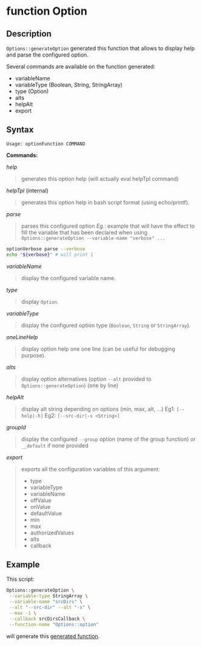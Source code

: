 # function Option

## Description

`Options::generateOption` generated this function that allows to display help
and parse the configured option.

Several commands are available on the function generated:

- variableName
- variableType (Boolean, String, StringArray)
- type (Option)
- alts
- helpAlt
- export

## Syntax

```text
Usage: optionFunction COMMAND
```

**Commands:**

_help_

> generates this option help (will actually eval helpTpl command)

_helpTpl_ (internal)

> generates this option help in bash script format (using echo/printf).

_parse_

> parses this configured option _Eg.:_ example that will have the effect to fill
> the variable that has been declared when using
> `Options::generateOption --variable-name "verbose" ...`

```bash
optionVerbose parse --verbose
echo "${verbose}" # will print 1
```

_variableName_

> display the configured variable name.

_type_

> display `Option`.

_variableType_

> display the configured option type (`Boolean`, `String` or `StringArray`).

_oneLineHelp_

> display option help one one line (can be useful for debugging purpose).

_alts_

> display option alternatives (option `--alt` provided to
> `Options::generateOption`) (one by line)

_helpAlt_

> display alt string depending on options (min, max, alt, ...) Eg1:
> `[--help|-h]` Eg2: `[--src-dir|-s <String>]`

_groupId_

> display the configured `--group` option (name of the group function) or
> `__default` if none provided

_export_

> exports all the configuration variables of this argument:
>
> - type
> - variableType
> - variableName
> - offValue
> - onValue
> - defaultValue
> - min
> - max
> - authorizedValues
> - alts
> - callback

## Example

This script:

```bash
Options::generateOption \
 --variable-type StringArray \
 --variable-name "srcDirs" \
 --alt "--src-dir" --alt "-s" \
 --max -1 \
 --callback srcDirsCallback \
 --function-name "Options::option"
```

will generate this
[generated function](https://github.com/fchastanet/bash-tools-framework/blob/master/src/Options/testsData/generateOption.caseStringArray6.sh).
